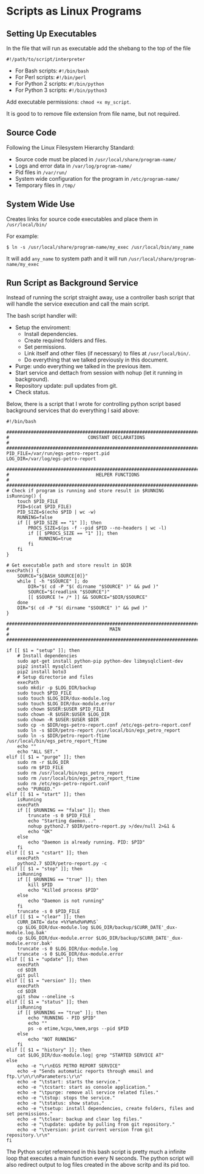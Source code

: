 # Scripts as Linux Programs

## Setting Up Executables

In the file that will run as executable add the shebang to the top of the file

```
#!/path/to/script/interpreter
```
- For Bash scripts: `#!/bin/bash`
- For Perl scripts: `#!/bin/perl`
- For Python 2 scripts: `#!/bin/python`
- For Python 3 scripts: `#!/bin/python3`

Add executable permissions: `chmod +x my_script`.

It is good to to remove file extension from file name, but not required.

## Source Code

Following the Linux Filesystem Hierarchy Standard:

- Source code must be placed in `/usr/local/share/program-name/`
- Logs and error data in `/var/log/program-name/`
- Pid files in `/var/run/`
- System wide configuration for the program in `/etc/program-name/`
- Temporary files in `/tmp/`

## System Wide Use

Creates links for source code executables and place them in `/usr/local/bin/`

For example:

```
$ ln -s /usr/local/share/program-name/my_exec /usr/local/bin/any_name
```

It will add `any_name` to system path and it will run `/usr/local/share/program-name/my_exec`


## Run Script as Background Service

Instead of running the script straight away, use a controller bash script that will handle the service execution and call the main script.

The bash script handler will:

- Setup the enviroment:
	* Install dependencies.
	* Create required folders and files.
	* Set permissions.
	* Link itself and other files (if necessary) to files at `/usr/local/bin/`.
	* Do everything that we talked previously in this document.
- Purge: undo everything we talked in the previous item.
- Start service and dettach from session with nohup (let it running in background).
- Repository update: pull updates from git.
- Check status.

Below, there is a script that I wrote for controlling python script based background services that do everything I said above:

```
#!/bin/bash

################################################################################
#                             CONSTANT DECLARATIONS                            #
################################################################################
PID_FILE=/var/run/egs-petro-report.pid
LOG_DIR=/var/log/egs-petro-report

################################################################################
#                                HELPER FUNCTIONS                              #
################################################################################
# Check if program is running and store result in $RUNNING
isRunning() {
    touch $PID_FILE
    PID=$(cat $PID_FILE)
    PID_SIZE=$(echo $PID | wc -w)
    RUNNING=false
    if [[ $PID_SIZE == "1" ]]; then
        PROCS_SIZE=$(ps -f --pid $PID --no-headers | wc -l)
        if [[ $PROCS_SIZE == "1" ]]; then
            RUNNING=true
        fi
    fi
}

# Get executable path and store result in $DIR
execPath() {
    SOURCE="${BASH_SOURCE[0]}"
    while [ -h "$SOURCE" ]; do
        DIR="$( cd -P "$( dirname "$SOURCE" )" && pwd )"
        SOURCE="$(readlink "$SOURCE")"
        [[ $SOURCE != /* ]] && SOURCE="$DIR/$SOURCE"
    done
    DIR="$( cd -P "$( dirname "$SOURCE" )" && pwd )"
}

################################################################################
#                                     MAIN                                     #
################################################################################

if [[ $1 = "setup" ]]; then
    # Install dependencies
    sudo apt-get install python-pip python-dev libmysqlclient-dev
    pip2 install mysqlclient
    pip2 install boto3
    # Setup directorie and files
    execPath
    sudo mkdir -p $LOG_DIR/backup
    sudo touch $PID_FILE
    sudo touch $LOG_DIR/dux-module.log
    sudo touch $LOG_DIR/dux-module.error
    sudo chown $USER:$USER $PID_FILE
    sudo chown -R $USER:$USER $LOG_DIR
    sudo chown -R $USER:$USER $DIR
    sudo cp -n $DIR/egs-petro-report.conf /etc/egs-petro-report.conf
    sudo ln -s $DIR/petro-report /usr/local/bin/egs_petro_report
    sudo ln -s $DIR/petro-report-ftime /usr/local/bin/egs_petro_report_ftime
    echo ""
    echo "ALL SET."
elif [[ $1 = "purge" ]]; then
    sudo rm -r $LOG_DIR
    sudo rm $PID_FILE
    sudo rm /usr/local/bin/egs_petro_report
    sudo rm /usr/local/bin/egs_petro_report_ftime
    sudo rm /etc/egs-petro-report.conf
    echo "PURGED."
elif [[ $1 = "start" ]]; then
    isRunning
    execPath
    if [[ $RUNNING == "false" ]]; then
        truncate -s 0 $PID_FILE
        echo "Starting daemon..."
        nohup python2.7 $DIR/petro-report.py >/dev/null 2>&1 &
        echo "OK"
    else
        echo "Daemon is already running. PID: $PID"
    fi
elif [[ $1 = "cstart" ]]; then
    execPath
    python2.7 $DIR/petro-report.py -c
elif [[ $1 = "stop" ]]; then
    isRunning
    if [[ $RUNNING == "true" ]]; then
        kill $PID
        echo "Killed process $PID"
    else
        echo "Daemon is not running"
    fi
    truncate -s 0 $PID_FILE
elif [[ $1 = "clear" ]]; then
    CURR_DATE=`date +%Y%m%d%H%M%S`
    cp $LOG_DIR/dux-module.log $LOG_DIR/backup/$CURR_DATE'_dux-module.log.bak'
    cp $LOG_DIR/dux-module.error $LOG_DIR/backup/$CURR_DATE'_dux-module.error.bak'
    truncate -s 0 $LOG_DIR/dux-module.log
    truncate -s 0 $LOG_DIR/dux-module.error
elif [[ $1 = "update" ]]; then
    execPath
    cd $DIR
    git pull
elif [[ $1 = "version" ]]; then
    execPath
    cd $DIR
    git show --oneline -s
elif [[ $1 = "status" ]]; then
    isRunning
    if [[ $RUNNING == "true" ]]; then
        echo "RUNNING - PID $PID"
        echo ""
        ps -o etime,%cpu,%mem,args --pid $PID
    else
        echo "NOT RUNNING"
    fi
elif [[ $1 = "history" ]]; then
    cat $LOG_DIR/dux-module.log| grep "STARTED SERVICE AT"
else
    echo -e "\r\nEGS PETRO REPORT SERVICE"
    echo -e "Sends automatic reports through email and ftp.\r\n\r\nParameters:\r\n"
    echo -e "\tstart: starts the service."
    echo -e "\tcstart: start as console application."
    echo -e "\tpurge: remove all service related files."
    echo -e "\tstop: stops the service."
    echo -e "\tstatus: show status."
    echo -e "\tsetup: install dependencies, create folders, files and set permissions."
    echo -e "\tclear: backup and clear log files."
    echo -e "\tupdate: update by pulling from git repository."
    echo -e "\tversion: print current version from git repository.\r\n"
fi
``` 

The Python script referenced in this bash script is pretty much a infinite loop that executes a main function every N seconds. The python script will also redirect output to log files created in the above scritp and its pid too.